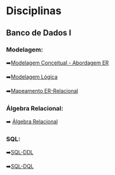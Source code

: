 # Disciplinas
## Banco de Dados I
### Modelagem:
➡️[Modelagem Conceitual - Abordagem ER](https://github.com/dinhocss/Banco_de_Dados/blob/7438d88487c331ace04bbc465a225e8e47db326a/Modelagem/Modelagem_conceitual.md)

➡️[Modelagem Lógica](https://github.com/dinhocss/Banco_de_Dados/blob/42bf83759e898e1e1cad9723874aee4597932143/Banco%20de%20Dados/Modelagem/Modelagem_logica.md)

➡️[Mapeamento ER-Relacional](https://github.com/dinhocss/Banco_de_Dados/blob/f2abf48d98a44fb379b18820cf94dae6493955b0/Banco%20de%20Dados/Modelagem/Mapeamento_ER_Relacional.md)

### Álgebra Relacional:
➡️ [Álgebra Relacional](https://github.com/dinhocss/Banco_de_Dados/blob/4e3127994301623cd125a99439e1babd6442dc38/Banco%20de%20Dados/%C3%81lgebra%20Relacional/Algebra_relacional.md)

### SQL:
➡️[SQL-DDL](https://github.com/dinhocss/Banco_de_Dados/blob/7579c16aa07e956aee614b29976c615aa9a485a7/Banco%20de%20Dados/SQL/SQL_DDL.md#organiza%C3%A7%C3%A3o)

➡️[SQL-DQL](https://github.com/dinhocss/Banco_de_Dados/blob/main/Banco%20de%20Dados/SQL/SQL_DQL.md)
